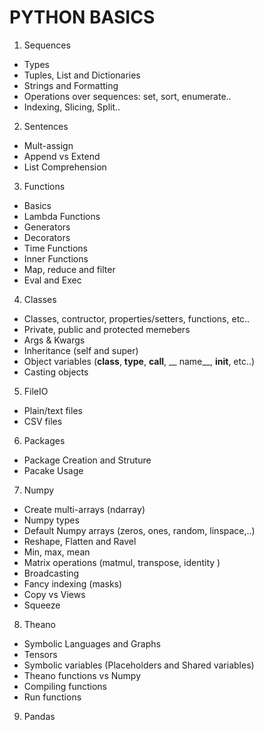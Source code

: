 # PYTHON BASICS

1. Sequences

 - Types
 - Tuples, List and Dictionaries
 - Strings and Formatting
 - Operations over sequences: set, sort, enumerate..
 - Indexing, Slicing, Split..

2. Sentences

 - Mult-assign
 - Append vs Extend
 - List Comprehension

3. Functions

 - Basics
 - Lambda Functions
 - Generators
 - Decorators
 - Time Functions
 - Inner Functions
 - Map, reduce and filter
 - Eval and Exec

4. Classes

 - Classes, contructor, properties/setters, functions, etc..
 - Private, public and protected memebers
 - Args & Kwargs
 - Inheritance (self and super)
 - Object variables (__class__, __type__, __call__, __ name__, __init__, etc..)
 - Casting objects
 
5. FileIO

 - Plain/text files
 - CSV files

6. Packages

 - Package Creation and Struture
 - Pacake Usage

7. Numpy

 - Create multi-arrays (ndarray)
 - Numpy types
 - Default Numpy arrays (zeros, ones, random, linspace,..)
 - Reshape, Flatten and Ravel
 - Min, max, mean
 - Matrix operations (matmul, transpose, identity )
 - Broadcasting
 - Fancy indexing (masks)
 - Copy vs Views
 - Squeeze

8. Theano

 - Symbolic Languages and Graphs
 - Tensors
 - Symbolic variables (Placeholders and Shared variables) 
 - Theano functions vs Numpy
 - Compiling functions
 - Run functions

9. Pandas

